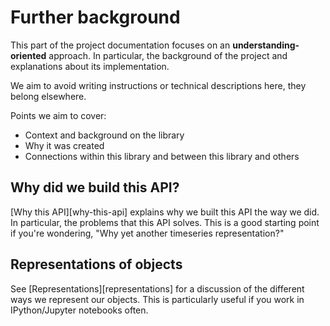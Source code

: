 # Further background

This part of the project documentation
focuses on an **understanding-oriented** approach.
In particular, the background of the project
and explanations about its implementation.

We aim to avoid writing instructions or technical descriptions here,
they belong elsewhere.

Points we aim to cover:

- Context and background on the library
- Why it was created
- Connections within this library and between this library and others

## Why did we build this API?

[Why this API][why-this-api] explains why we built this API the way we did.
In particular, the problems that this API solves.
This is a good starting point if you're wondering,
"Why yet another timeseries representation?"

## Representations of objects

See [Representations][representations]
for a discussion of the different ways we represent our objects.
This is particularly useful if you work in IPython/Jupyter notebooks often.
